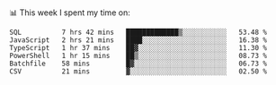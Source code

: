 📊 This week I spent my time on:
<!--START_SECTION:waka-->

```text
SQL          7 hrs 42 mins   █████████████▒░░░░░░░░░░░   53.48 %
JavaScript   2 hrs 21 mins   ████░░░░░░░░░░░░░░░░░░░░░   16.38 %
TypeScript   1 hr 37 mins    ██▓░░░░░░░░░░░░░░░░░░░░░░   11.30 %
PowerShell   1 hr 15 mins    ██▒░░░░░░░░░░░░░░░░░░░░░░   08.73 %
Batchfile    58 mins         █▓░░░░░░░░░░░░░░░░░░░░░░░   06.73 %
CSV          21 mins         ▓░░░░░░░░░░░░░░░░░░░░░░░░   02.50 %
```

<!--END_SECTION:waka-->

